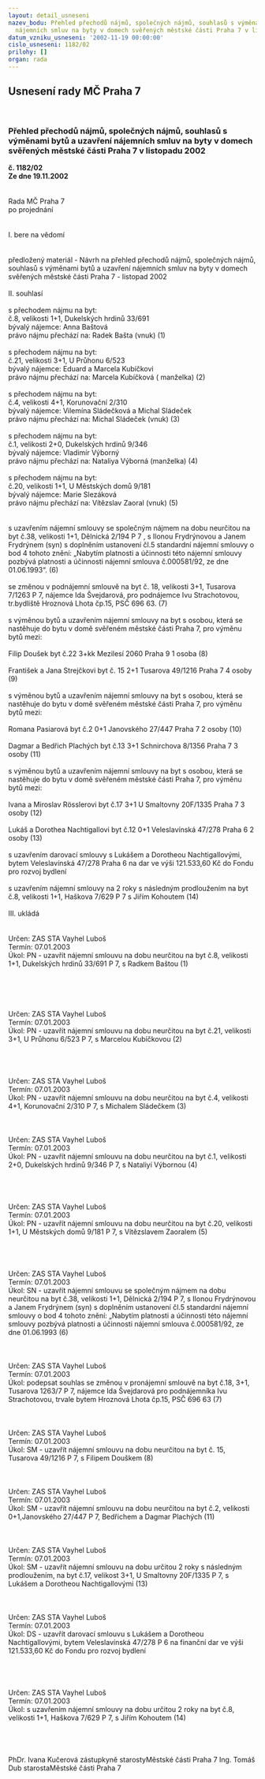 ```yaml
---
layout: detail_usneseni
nazev_bodu: Přehled přechodů nájmů, společných nájmů, souhlasů s výměnami bytů a uzavření
  nájemních smluv na byty v domech svěřených městské části Praha 7 v listopadu 2002
datum_vzniku_usneseni: '2002-11-19 00:00:00'
cislo_usneseni: 1182/02
prilohy: []
organ: rada
---
```

<div id="ucUsn_pList" class="usn">
	<span><h2>Usnesení rady MČ Praha 7 </h2>
<br></span><div class="standBody">
<span><h3>Přehled přechodů nájmů, společných nájmů, souhlasů s výměnami bytů a uzavření nájemních smluv na byty v domech svěřených městské části Praha 7 v listopadu 2002</h3></span><div class="center">
		<strong>č. 1182/02</strong><br>
	</div>
<div class="center">
		<strong>Ze dne 19.11.2002</strong><br><br>
	</div>
<br>Rada MČ Praha 7<br>po projednání<br><br><br>I.	bere na vědomí<br><br> <br>předložený materiál - Návrh na přehled přechodů nájmů, společných nájmů, souhlasů s výměnami bytů a uzavření nájemních smluv na byty v domech svěřených městské části Praha 7 - listopad 2002<br><br>II.	souhlasí<br><br>s přechodem nájmu na byt:<br>č.8, velikosti 1+1, Dukelských hrdinů 33/691<br>bývalý nájemce: Anna Baštová<br>právo nájmu přechází na: Radek Bašta (vnuk)                                                          (1)<br><br>s přechodem nájmu na byt:<br>č.21, velikosti 3+1, U Průhonu 6/523<br>bývalý nájemce: Eduard  a Marcela Kubíčkovi<br>právo nájmu přechází na: Marcela Kubíčková ( manželka)                                      (2)<br><br>s přechodem nájmu na byt: <br>č.4, velikosti  4+1, Korunovační 2/310<br>bývalý nájemce: Vilemína Sládečková a Michal Sládeček<br>právo nájmu přechází na: Michal Sládeček (vnuk)                                                    (3)<br><br>s přechodem nájmu na byt:<br>č.1, velikosti 2+0, Dukelských hrdinů 9/346<br>bývalý nájemce: Vladimír Výborný<br>právo nájmu přechází na: Nataliya Výborná (manželka)                                            (4)<br><br>s přechodem nájmu na  byt:<br>č.20, velikosti 1+1, U Městských domů 9/181<br>bývalý nájemce: Marie Slezáková<br>právo nájmu přechází na: Vítězslav  Zaoral (vnuk)                                                     (5)<br><br><br>s uzavřením nájemní smlouvy se společným nájmem na dobu neurčitou  na byt č.38,  velikosti 1+1, Dělnická 2/194 P 7 , s Ilonou Frydrýnovou a Janem Frydrýnem (syn) s doplněním ustanovení čl.5 standardní nájemní smlouvy o bod 4 tohoto znění: „Nabytím platnosti a účinnosti této nájemní smlouvy pozbývá platnosti a účinnosti nájemní smlouva č.000581/92, ze dne 01.06.1993“.              (6)<br><br>se změnou v podnájemní smlouvě na byt č. 18, velikosti 3+1, Tusarova 7/1263 P 7, nájemce Ida Švejdarová, pro podnájemce Ivu Strachotovou, tr.bydliště Hroznová Lhota čp.15, PSČ 696 63.        (7)<br><br>s výměnou bytů a uzavřením nájemní smlouvy na byt s osobou, která se nastěhuje do bytu v domě svěřeném městské části Praha 7, pro výměnu bytů mezi:<br><br>Filip Doušek                        byt č.22     3+kk    Mezilesí 2060                Praha 9                1 osoba      (8)                                            <br>                                                                                       <br>František a Jana Strejčkovi  byt č. 15     2+1     Tusarova 49/1216          Praha 7                 4 osoby     (9)     <br><br>s výměnou bytů a uzavřením nájemní smlouvy na byt s osobou, která se nastěhuje do bytu v domě svěřeném městské části Praha 7, pro výměnu bytů mezi:<br><br>Romana Pasiarová                          byt č.2        0+1     Janovského   27/447       Praha 7      2 osoby  (10)<br> <br>Dagmar a Bedřich Plachých           byt č.13     3+1     Schnirchova 8/1356         Praha 7      3 osoby  (11)      <br><br>s výměnou bytů a uzavřením nájemní smlouvy na byt s osobou, která se nastěhuje do bytu v domě svěřeném městské části Praha 7, pro výměnu bytů mezi:<br><br>Ivana  a Miroslav Rösslerovi         byt č.17     3+1     U Smaltovny 20F/1335     Praha 7     3 osoby  (12)          <br><br>Lukáš a Dorothea Nachtigallovi    byt č.12      0+1    Veleslavínská 47/278        Praha 6     2 osoby  (13) <br><br>s uzavřením darovací smlouvy s Lukášem a Dorotheou Nachtigallovými, bytem Veleslavínská 47/278 Praha 6 na dar ve výši 121.533,60 Kč  do Fondu pro rozvoj bydlení<br><br>s uzavřením nájemní smlouvy na 2 roky s následným prodloužením na byt č.8, velikosti 1+1, Haškova 7/629 P 7 s Jiřím Kohoutem                                                                                                                 (14)<br><br>III.	ukládá <br><br> <br>Určen:	ZAS STA Vayhel Luboš<br>Termín: 07.01.2003<br>Úkol:	PN - uzavřít nájemní smlouvu na dobu neurčitou na byt č.8, velikosti 1+1, Dukelských hrdinů 33/691 P 7,  s  Radkem Baštou  (1)                                 <br> <br><br> <br><br> <br>Určen:	ZAS STA Vayhel Luboš<br>Termín: 07.01.2003<br>Úkol:	PN - uzavřít nájemní smlouvu na dobu neurčitou na byt č.21, velikosti 3+1, U Průhonu 6/523  P 7, s Marcelou Kubíčkovou (2)<br> <br><br><br><br>Určen:	ZAS STA Vayhel Luboš<br>Termín: 07.01.2003<br>Úkol:	PN - uzavřít nájemní smlouvu na dobu neurčitou na byt č.4, velikosti 4+1, Korunovační 2/310  P 7, s Michalem Sládečkem (3)<br> <br><br> <br>Určen:	ZAS STA Vayhel Luboš<br>Termín: 07.01.2003<br>Úkol:	PN - uzavřít nájemní smlouvu na dobu neurčitou na byt č.1, velikosti 2+0, Dukelských hrdinů 9/346 P 7, s Nataliyí Výbornou (4)<br> <br><br><br> <br>Určen:	ZAS STA Vayhel Luboš<br>Termín: 07.01.2003<br>Úkol:	PN - uzavřít nájemní smlouvu na dobu neurčitou na byt č.20,  velikosti 1+1, U Městských domů 9/181 P 7, s Vítězslavem Zaoralem   (5)<br> <br><br> <br> <br>Určen:	ZAS STA Vayhel Luboš<br>Termín: 07.01.2003<br>Úkol:	SN - uzavřít nájemní smlouvu se společným nájmem na dobu neurčitou na byt č.38, velikosti 1+1, Dělnická 2/194 P 7, s Ilonou Frydrýnovou a Janem Frydrýnem (syn) s doplněním ustanovení čl.5 standardní nájemní smlouvy o bod 4 tohoto znění: „Nabytím platnosti a účinnosti této nájemní smlouvy pozbývá platnosti a účinnosti nájemní smlouva č.000581/92, ze dne 01.06.1993 (6)<br> <br><br> <br>Určen:	ZAS STA Vayhel Luboš<br>Termín: 07.01.2003<br>Úkol:	podepsat souhlas se změnou v pronájemní smlouvě na byt č.18, 3+1, Tusarova 1263/7 P 7, nájemce Ida Švejdarová pro podnájemníka Ivu Strachotovou, trvale bytem Hroznová Lhota čp.15, PSČ 696 63 (7)<br> <br><br> <br>Určen:	ZAS STA Vayhel Luboš<br>Termín: 07.01.2003<br>Úkol:	SM - uzavřít nájemní smlouvu na dobu neurčitou na byt č. 15, Tusarova 49/1216 P 7, s Filipem Douškem (8)<br> <br><br> <br>Určen:	ZAS STA Vayhel Luboš<br>Termín: 07.01.2003<br>Úkol:	SM - uzavřít nájemní smlouvu na dobu neurčitou na byt č.2, velikosti 0+1,Janovského 27/447 P 7, Bedřichem a Dagmar Plachých  (11)<br> <br><br> <br>Určen:	ZAS STA Vayhel Luboš<br>Termín: 07.01.2003<br>Úkol:	SM - uzavřít nájemní smlouvu na dobu určitou 2 roky s následným prodloužením, na byt č.17, velikost 3+1, U Smaltovny 20F/1335 P 7, s Lukášem a Dorotheou Nachtigallovými (13)<br> <br><br><br>Určen:	ZAS STA Vayhel Luboš<br>Termín: 07.01.2003<br>Úkol:	DS - uzavřít darovací smlouvu s Lukášem a Dorotheou Nachtigallovými, bytem Veleslavínská 47/278 P 6 na finanční dar ve výši 121.533,60 Kč do Fondu pro rozvoj bydlení<br> <br><br><br> <br>Určen:	ZAS STA Vayhel Luboš<br>Termín: 07.01.2003<br>Úkol:	s uzavřením nájemní smlouvy na dobu určitou 2 roky  na byt č.8, velikosti 1+1, Haškova 7/629 P 7, s Jiřím Kohoutem (14)<br> <br> <br><br> <br>PhDr. Ivana Kučerová zástupkyně starostyMěstské části Praha 7	Ing. Tomáš Dub starostaMěstské části Praha 7<br>	<br><br>
</div>
</div>